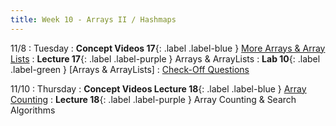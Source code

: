 ```yaml
---
title: Week 10 - Arrays II / Hashmaps
---
```


11/8
: Tuesday
: **Concept Videos 17**{: .label .label-blue } [More Arrays & Array Lists](https://edstem.org/us/courses/24341/lessons/47764/slides/272118)
: **Lecture 17**{: .label .label-purple } Arrays & ArrayLists
: **Lab 10**{: .label .label-green } [Arrays & ArrayLists]
  : [Check-Off Questions](https://cs151.org/lab/)

11/10
: Thursday
: **Concept Videos Lecture 18**{: .label .label-blue } [Array Counting](https://edstem.org/us/courses/24341/lessons/47973/)
: **Lecture 18**{: .label .label-purple } Array Counting & Search Algorithms